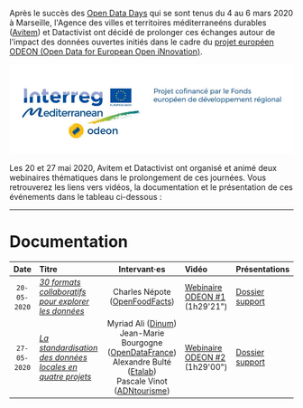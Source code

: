 Après le succès des [Open Data Days](https://datactivist.coop/opendatadays/) qui se sont tenus du 4 au 6 mars 2020 à Marseille, l'Agence des villes et territoires méditerraneéns durables ([Avitem](https://www.avitem.org/)) et Datactivist ont décidé de prolonger ces échanges autour de l'impact des données ouvertes initiés dans le cadre du [projet européen ODEON (Open Data for European Open iNnovation)](https://www.avitem.org/fr/projet/odeon-open-data-european-open-innovation).

![](./img/odeon_logo.jpg)

Les 20 et 27 mai 2020, Avitem et Datactivist ont organisé et animé deux webinaires thématiques dans le prolongement de ces journées. Vous retrouverez les liens vers vidéos, la documentation et le présentation de ces événements dans le tableau ci-dessous :

***

# Documentation

| Date | Titre | Intervant·es | Vidéo | Présentations
| :---: | :--- | :---: | :--- | :---|
| `20-05-2020` | [*30 formats collaboratifs pour explorer les données*](http://datactivist.coop/webinaires_odeon/webinaire_ODEON_exploration) | Charles Népote ([OpenFoodFacts](https://fr.openfoodfacts.org/)) | [Webinaire ODEON #1](https://aperi.tube/videos/watch/33c1d132-8d0b-40b8-8403-b4c9c9c42933) (1h29'21") | [Dossier support](./webinaire_ODEON_explortation/supports) |
| `27-05-2020` | [*La standardisation des données locales en quatre projets*](http://datactivist.coop/webinaires_odeon/webinaire_ODEON_standardisation) | Myriad Ali ([Dinum](https://numerique.gouv.fr/)) <br/> Jean-Marie Bourgogne ([OpenDataFrance](http://www.opendatafrance.net/)) <br/> Alexandre Bulté ([Etalab](https://www.etalab.gouv.fr/)) <br/> Pascale Vinot ([ADNtourisme](https://www.adn-tourisme.fr/)) | [Webinaire ODEON #2](https://aperi.tube/videos/watch/d28ee50f-a4cb-42ab-842a-87a86b83aac8) (1h29'00") | [Dossier support](./webinaire_ODEON_standardisation/supports) |

